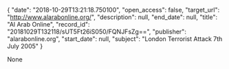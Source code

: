 {
  "date": "2018-10-29T13:21:18.750100", 
  "open_access": false, 
  "target_url": "http://www.alarabonline.org/", 
  "description": null, 
  "end_date": null, 
  "title": "Al Arab Online", 
  "record_id": "20181029T132118/sUT5Ft26iS050/FQNJFsZg==", 
  "publisher": "alarabonline.org", 
  "start_date": null, 
  "subject": "London Terrorist Attack 7th July 2005"
}

None